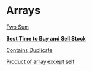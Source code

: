# Arrays

[Two Sum](Arrays%20b7acec3672aa40a2989936100b341bd3/Two%20Sum%209dc07df7f44b46e1a7365ef1ce4cd4a0.md)

[****Best Time to Buy and Sell Stock****](Arrays%20b7acec3672aa40a2989936100b341bd3/Best%20Time%20to%20Buy%20and%20Sell%20Stock%20f90ee9baede149c8946a505058204e56.md)

[Contains Duplicate](Arrays%20b7acec3672aa40a2989936100b341bd3/Contains%20Duplicate%20daa57c3f64ba4748aa5d87bfab5d0cad.md)

[Product of array except self](Arrays%20b7acec3672aa40a2989936100b341bd3/Product%20of%20array%20except%20self%2024af3b19dba24445bb4328b4788cf2a3.md)